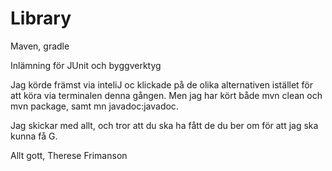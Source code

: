 # Library
Maven, gradle 

Inlämning för JUnit och byggverktyg

Jag körde främst via inteliJ oc klickade på de olika alternativen istället för att köra via terminalen denna gången. Men jag har kört både mvn clean och mvn package, samt mn javadoc:javadoc.

Jag skickar med allt, och tror att du ska ha fått de du ber om för att jag ska kunna få G.

Allt gott, Therese Frimanson

